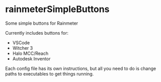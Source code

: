 # rainmeterSimpleButtons
Some simple buttons for Rainmeter

Currently includes buttons for:
- VSCode
- Witcher 3
- Halo MCC/Reach
- Autodesk Inventor

Each config file has its own instructions, but all you need
to do is change paths to executables to get things running.
